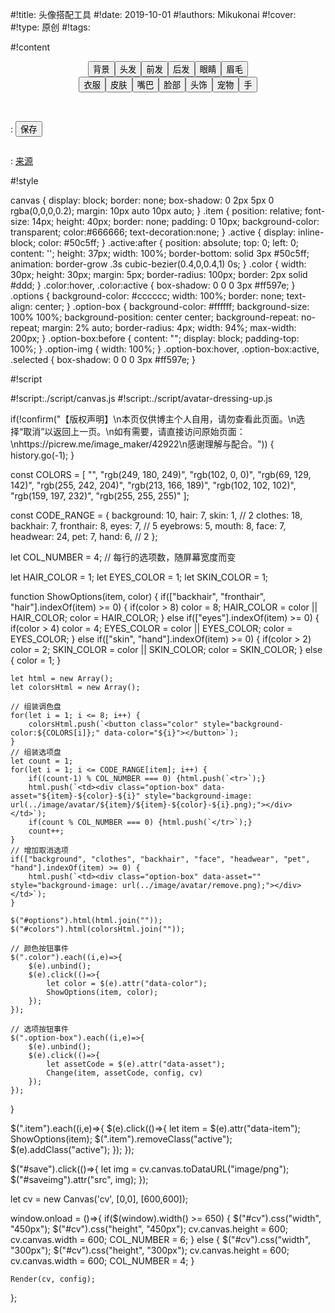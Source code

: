 
#!title:    头像搭配工具
#!date:     2019-10-01
#!authors:  Mikukonai
#!cover:    
#!type:     原创
#!tags:     

#!content

<canvas id="cv" style="width:600px;height:600px;" width="600" height="600"></canvas>

<div style="text-align: center;"><button class="item active" data-item="background">背景</button><button class="item" data-item="hair">头发</button><button class="item" data-item="fronthair">前发</button><button class="item" data-item="backhair">后发</button><button class="item" data-item="eyes">眼睛</button><button class="item" data-item="eyebrows">眉毛</button><br><button class="item" data-item="clothes">衣服</button><button class="item" data-item="skin">皮肤</button><button class="item" data-item="mouth">嘴巴</button><button class="item" data-item="face">脸部</button><button class="item" data-item="headwear">头饰</button><button class="item" data-item="pet">宠物</button><button class="item" data-item="hand">手</button></div>

<div style="text-align: center;" id="colors"></div>

<div style="max-height: 300px; overflow: auto;"><table id="options" class="options"></table></div>

: <button class="MikumarkButton" id="save">保存</button>

<img id="saveimg">

: [来源](https://picrew.me/image_maker/42922)

#!style

canvas {
    display: block;
    border: none;
    box-shadow: 0 2px 5px 0 rgba(0,0,0,0.2);
    margin: 10px auto 10px auto;
}
.item {
    position: relative;
    font-size: 14px;
    height: 40px;
    border: none;
    padding: 0 10px;
    background-color: transparent;
    color:#666666;
    text-decoration:none;
}
.active {
    display: inline-block;
    color: #50c5ff;
}
.active:after {
    position: absolute;
    top: 0;
    left: 0;
    content: '';
    height: 37px;
    width: 100%;
    border-bottom: solid 3px #50c5ff;
    animation: border-grow .3s cubic-bezier(0.4,0,0.4,1) 0s;
}
.color {
    width: 30px;
    height: 30px;
    margin: 5px;
    border-radius: 100px;
    border: 2px solid #ddd;
}
.color:hover, .color:active {
    box-shadow: 0 0 0 3px #ff597e;
}
.options {
    background-color: #cccccc;
    width: 100%;
    border: none;
    text-align: center;
}
.option-box {
    background-color: #ffffff;
    background-size: 100% 100%;
    background-position: center center;
    background-repeat: no-repeat;
    margin: 2% auto;
    border-radius: 4px;
    width: 94%;
    max-width: 200px;
}
.option-box:before {
    content: "";
    display: block;
    padding-top: 100%;
}
.option-img {
    width: 100%;
}
.option-box:hover, .option-box:active, .selected {
    box-shadow: 0 0 0 3px #ff597e;
}

#!script

#!script:./script/canvas.js
#!script:./script/avatar-dressing-up.js

if(!confirm("【版权声明】\n本页仅供博主个人自用，请勿查看此页面。\n选择“取消”以返回上一页。\n如有需要，请直接访问原始页面：\nhttps://picrew.me/image_maker/42922\n感谢理解与配合。")) {
    history.go(-1);
}

const COLORS = [
    "",
    "rgb(249, 180, 249)",
    "rgb(102, 0, 0)",
    "rgb(69, 129, 142)",
    "rgb(255, 242, 204)",
    "rgb(213, 166, 189)",
    "rgb(102, 102, 102)",
    "rgb(159, 197, 232)",
    "rgb(255, 255, 255)"
];

const CODE_RANGE = {
    background: 10,
    hair: 7,
    skin: 1, // 2
    clothes: 18,
    backhair: 7,
    fronthair: 8,
    eyes: 7, // 5
    eyebrows: 5,
    mouth: 8,
    face: 7,
    headwear: 24,
    pet: 7,
    hand: 6, // 2
};

let COL_NUMBER = 4; // 每行的选项数，随屏幕宽度而变

let HAIR_COLOR = 1;
let EYES_COLOR = 1;
let SKIN_COLOR = 1;

function ShowOptions(item, color) {
    if(["backhair", "fronthair", "hair"].indexOf(item) >= 0) {
        if(color > 8) color = 8;
        HAIR_COLOR = color || HAIR_COLOR;
        color = HAIR_COLOR;
    }
    else if(["eyes"].indexOf(item) >= 0) {
        if(color > 4) color = 4;
        EYES_COLOR = color || EYES_COLOR;
        color = EYES_COLOR;
    }
    else if(["skin", "hand"].indexOf(item) >= 0) {
        if(color > 2) color = 2;
        SKIN_COLOR = color || SKIN_COLOR;
        color = SKIN_COLOR;
    }
    else {
        color = 1;
    }

    let html = new Array();
    let colorsHtml = new Array();

    // 组装调色盘
    for(let i = 1; i <= 8; i++) {
        colorsHtml.push(`<button class="color" style="background-color:${COLORS[i]};" data-color="${i}"></button>`);
    }
    // 组装选项盘
    let count = 1;
    for(let i = 1; i <= CODE_RANGE[item]; i++) {
        if((count-1) % COL_NUMBER === 0) {html.push(`<tr>`);}
        html.push(`<td><div class="option-box" data-asset="${item}-${color}-${i}" style="background-image: url(../image/avatar/${item}/${item}-${color}-${i}.png);"></div></td>`);
        if(count % COL_NUMBER === 0) {html.push(`</tr>`);}
        count++;
    }
    // 增加取消选项
    if(["background", "clothes", "backhair", "face", "headwear", "pet", "hand"].indexOf(item) >= 0) {
        html.push(`<td><div class="option-box" data-asset="" style="background-image: url(../image/avatar/remove.png);"></div></td>`);
    }

    $("#options").html(html.join(""));
    $("#colors").html(colorsHtml.join(""));

    // 颜色按钮事件
    $(".color").each((i,e)=>{
        $(e).unbind();
        $(e).click(()=>{
            let color = $(e).attr("data-color");
            ShowOptions(item, color);
        });
    });

    // 选项按钮事件
    $(".option-box").each((i,e)=>{
        $(e).unbind();
        $(e).click(()=>{
            let assetCode = $(e).attr("data-asset");
            Change(item, assetCode, config, cv)
        });
    });
}

$(".item").each((i,e)=>{
    $(e).click(()=>{
        let item = $(e).attr("data-item");
        ShowOptions(item);
        $(".item").removeClass("active");
        $(e).addClass("active");
    });
});

$("#save").click(()=>{
    let img = cv.canvas.toDataURL("image/png");
    $("#saveimg").attr("src", img);
});

let cv = new Canvas('cv', [0,0], [600,600]);

window.onload = ()=>{
    if($(window).width() >= 650) {
        $("#cv").css("width", "450px");
        $("#cv").css("height", "450px");
        cv.canvas.height = 600;
        cv.canvas.width = 600;
        COL_NUMBER = 6;
    }
    else {
        $("#cv").css("width", "300px");
        $("#cv").css("height", "300px");
        cv.canvas.height = 600;
        cv.canvas.width = 600;
        COL_NUMBER = 4;
    }

    Render(cv, config);
};


